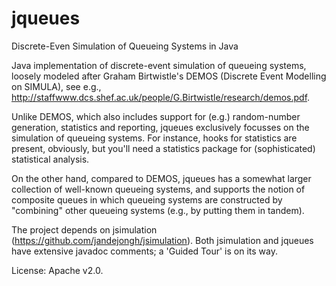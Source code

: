 # jqueues
Discrete-Even Simulation of Queueing Systems in Java

Java implementation of discrete-event simulation of queueing systems, loosely modeled after Graham Birtwistle's DEMOS (Discrete Event Modelling on SIMULA), see e.g., http://staffwww.dcs.shef.ac.uk/people/G.Birtwistle/research/demos.pdf.

Unlike DEMOS, which also includes support for (e.g.) random-number generation, statistics and reporting, jqueues exclusively focusses on the simulation of queueing systems. For instance, hooks for statistics are present, obviously, but you'll need a statistics package for (sophisticated) statistical analysis.

On the other hand, compared to DEMOS, jqueues has a somewhat larger collection of well-known queueing systems, and supports the notion of composite queues in which queueing systems are constructed by "combining" other queueing systems (e.g., by putting them in tandem).

The project depends on jsimulation (https://github.com/jandejongh/jsimulation). Both jsimulation and jqueues have extensive javadoc comments; a 'Guided Tour' is on its way.

License: Apache v2.0.

